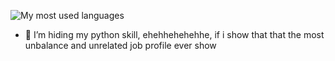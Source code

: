 ![My most used languages](https://github-readme-stats.vercel.app/api/top-langs/?username=ductranprof99&hide=jupyter%20notebook,tex)

- 🤔 I’m hiding my python skill, ehehhehehehhe, if i show that that the most unbalance and unrelated job profile ever show
<!--
**ductranprof99/ductranprof99** is a ✨ _special_ ✨ repository because its `README.md` (this file) appears on your GitHub profile.

Here are some ideas to get you started:

- 🔭 I’m currently working on ...
- 🌱 I’m currently learning ...
- 👯 I’m looking to collaborate on ...
- 🤔 I’m looking for help with ...
- 💬 Ask me about ...
- 📫 How to reach me: ...
- 😄 Pronouns: ...
- ⚡ Fun fact: ...
-->
